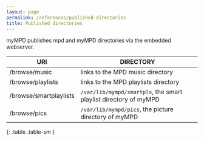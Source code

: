 ```yaml
---
layout: page
permalink: /references/published-directories
title: Published directories
---
```


myMPD publishes mpd and myMPD directories via the embedded webserver.

| URI | DIRECTORY |
| --- | --------- |
| /browse/music | links to the MPD music directory |
| /browse/playlists | links to the MPD playlists directory |
| /browse/smartplaylists | `/var/lib/mympd/smartpls`, the smart playlist directory of myMPD |
| /browse/pics | `/var/lib/mympd/pics`, the picture directory of myMPD |
{: .table .table-sm }
